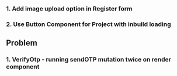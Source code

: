 ### 1. Add image upload option in Register form
### 2. Use Button Component for Project with inbuild loading


## Problem
### 1. VerifyOtp - running sendOTP mutation twice on render component

